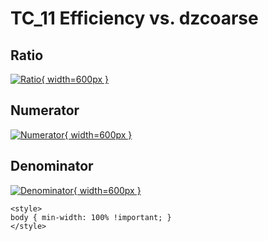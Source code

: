 # TC_11 Efficiency vs. dzcoarse

## Ratio

[![Ratio](../mtv/var/TC_11_eff_stack_dzcoarse.png){ width=600px }](../mtv/var/TC_11_eff_stack_dzcoarse.pdf)

## Numerator

[![Numerator](../mtv/num/TC_11_eff_stack_dzcoarse_num.png){ width=600px }](../mtv/num/TC_11_eff_stack_dzcoarse_num.pdf)

## Denominator

[![Denominator](../mtv/den/TC_11_eff_stack_dzcoarse_den.png){ width=600px }](../mtv/den/TC_11_eff_stack_dzcoarse_den.pdf)


``` {=html}
<style>
body { min-width: 100% !important; }
</style>
```
